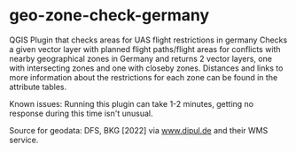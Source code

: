 # geo-zone-check-germany
QGIS Plugin that checks areas for UAS flight restrictions in germany
Checks a given vector layer with planned flight paths/flight areas for conflicts with nearby geographical zones in Germany and returns 2 vector layers, one with intersecting zones and one with closeby zones. Distances and links to more information about the restrictions for each zone can be found in the attribute tables. 

Known issues: Running this plugin can take 1-2 minutes, getting no response during this time isn't unusual. 

Source for geodata: DFS, BKG [2022] via www.dipul.de and their WMS service.
